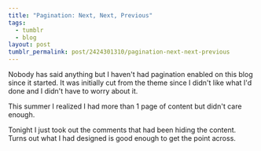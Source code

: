 ```yaml
---
title: "Pagination: Next, Next, Previous"
tags:
  - tumblr
  - blog
layout: post
tumblr_permalink: post/2424301310/pagination-next-next-previous
---
```


Nobody has said anything but I haven't had pagination enabled on this blog since it started. It was initially cut from the theme since I didn't like what I'd done and I didn't have to worry about it.

This summer I realized I had more than 1 page of content but didn't care enough.

Tonight I just took out the comments that had been hiding the content. Turns out what I had designed is good enough to get the point across.
